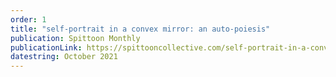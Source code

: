 ```yaml
---
order: 1
title: "self-portrait in a convex mirror: an auto-poiesis"
publication: Spittoon Monthly
publicationLink: https://spittooncollective.com/self-portrait-in-a-convex-mirror-an-auto-poiesis/
datestring: October 2021
---
```


